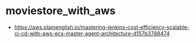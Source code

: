 # moviestore_with_aws

- https://aws.plainenglish.io/mastering-jenkins-cost-efficiency-scalable-ci-cd-with-aws-ecs-master-agent-architecture-d157b3788474 

